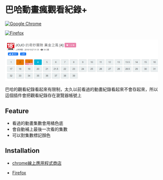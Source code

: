 # 巴哈動畫瘋觀看紀錄+

[![Google Chrome](https://img.shields.io/badge/Google%20Chrome-4285F4?style=for-the-badge&logo=GoogleChrome&logoColor=white)](https://chrome.google.com/webstore/detail/%E5%B7%B4%E5%93%88%E5%8B%95%E7%95%AB%E7%98%8B%E8%A7%80%E7%9C%8B%E7%B4%80%E9%8C%84%2B/hpnfakhnfaicfflmgoknjpogleipigdk?hl=zh-TW)

[![Firefox](https://img.shields.io/badge/Firefox-FF7139?style=for-the-badge&logo=Firefox-Browser&logoColor=white)](https://addons.mozilla.org/addon/baha-ani-history/)

![demo](./doc/demo.png)

巴哈的觀看紀錄看起來有限制，太久以前看過的動畫紀錄看起來不會存起來，所以這個插件會把觀看紀錄存在瀏覽器帳號上

## Feature

* 看過的動畫集數會用橘色底
* 會自動補上最後一次看的集數
* 可以對集數標記顏色

## Installation

* [chrome線上應用程式商店](https://chrome.google.com/webstore/detail/%E5%B7%B4%E5%93%88%E5%8B%95%E7%95%AB%E7%98%8B%E8%A7%80%E7%9C%8B%E7%B4%80%E9%8C%84%2B/hpnfakhnfaicfflmgoknjpogleipigdk?hl=zh-TW)

* [Firefox](https://addons.mozilla.org/addon/baha-ani-history/)
